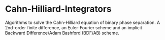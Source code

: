 # Cahn-Hilliard-Integrators
Algorithms to solve the Cahn-Hilliard equation of binary phase separation.  A 2nd-order finite difference, an Euler-Fourier scheme and an implicit Backward Difference/Adam Bashford (BDF/AB) scheme.
